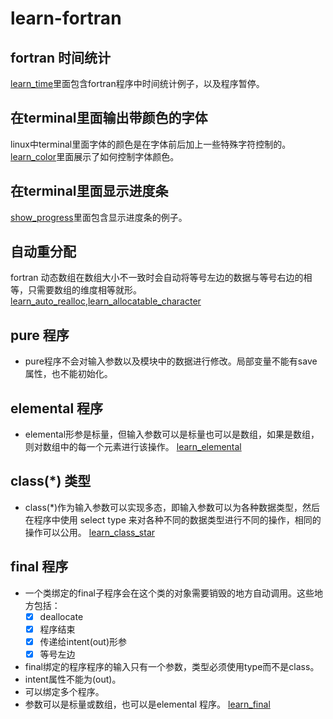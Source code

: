 # learn-fortran
## fortran 时间统计
[learn_time](./src/learn_time.f90)里面包含fortran程序中时间统计例子，以及程序暂停。

## 在terminal里面输出带颜色的字体
linux中terminal里面字体的颜色是在字体前后加上一些特殊字符控制的。[learn_color](./src/learn_color.f90)里面展示了如何控制字体颜色。

## 在terminal里面显示进度条
[show_progress](./src/learn_show_progress.f90)里面包含显示进度条的例子。

## 自动重分配
fortran 动态数组在数组大小不一致时会自动将等号左边的数据与等号右边的相等，只需要数组的维度相等就形。 [learn_auto_realloc](./src/learn_auto_realloc.f90),[learn_allocatable_character](./src/learn_allocatable_character.f90)

## pure 程序
- pure程序不会对输入参数以及模块中的数据进行修改。局部变量不能有save属性，也不能初始化。


## elemental 程序
- elemental形参是标量，但输入参数可以是标量也可以是数组，如果是数组，则对数组中的每一个元素进行该操作。 [learn_elemental](./src/learn_elemental.f90)


## class(\*) 类型
- class(\*)作为输入参数可以实现多态，即输入参数可以为各种数据类型，然后在程序中使用 select type 来对各种不同的数据类型进行不同的操作，相同的操作可以公用。 [learn_class_star](./src/learn_class_star.f90)


## final 程序
- 一个类绑定的final子程序会在这个类的对象需要销毁的地方自动调用。这些地方包括：
  - [x] deallocate
  - [x] 程序结束
  - [x] 传递给intent(out)形参
  - [x] 等号左边

- final绑定的程序程序的输入只有一个参数，类型必须使用type而不是class。
- intent属性不能为(out)。
- 可以绑定多个程序。
- 参数可以是标量或数组，也可以是elemental 程序。
[learn_final](./src/learn_final.f90)
